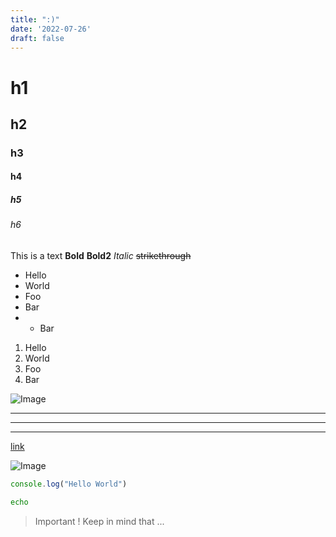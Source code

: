 ```yaml
---
title: ":)"
date: '2022-07-26'
draft: false
---
```


# h1
## h2
### h3
#### h4
##### h5
###### h6


This is a text **Bold** __Bold2__ *Italic* ~~stri­ket­hro­ugh~~

* Hello
* World
* Foo
* Bar
* * Bar

1. Hello
2. World
3. Foo
4. Bar

![Image](https://images.unsplash.com/photo-1673351102028-39c04f6dcdf7?ixlib=rb-4.0.3&ixid=MnwxMjA3fDB8MHxlZGl0b3JpYWwtZmVlZHwyfHx8ZW58MHx8fHw%3D&auto=format&fit=crop&w=500&q=60)


---
***
___

[link](https://google.com)

![Image](https://images.unsplash.com/photo-1571171637578-41bc2dd41cd2?ixlib=rb-4.0.3&ixid=MnwxMjA3fDB8MHxzZWFyY2h8NXx8cHJvZ3JhbWluZ3xlbnwwfHwwfHw%3D&auto=format&fit=crop&w=500&q=60)
```jsx
console.log("Hello World")
```
```bash
echo
```
> Important !
> Keep in mind
> that
> ...
